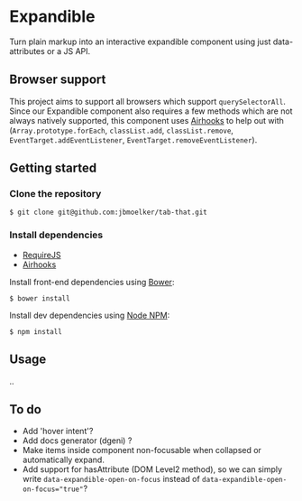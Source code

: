 # Expandible

Turn plain markup into an interactive expandible component using just data-attributes or a JS API.

## Browser support

This project aims to support all browsers which support `querySelectorAll`. Since our Expandible component also requires a few methods which are not always natively supported, this component uses [Airhooks](https://github.com/voorhoede/airhooks) to help out with  (`Array.prototype.forEach`, `classList.add`, `classList.remove`, `EventTarget.addEventListener`, `EventTarget.removeEventListener`).


## Getting started

### Clone the repository

    $ git clone git@github.com:jbmoelker/tab-that.git
    
### Install dependencies

* [RequireJS](https://github.com/jrburke/requirejs-bower)
* [Airhooks](https://github.com/voorhoede/airhooks)

Install front-end dependencies using [Bower](https://github.com/bower/bower):

    $ bower install
    
Install dev dependencies using [Node NPM](http://nodejs.org/):

    $ npm install

## Usage

 ..

## To do

* Add 'hover intent'?
* Add docs generator (dgeni) ?
* Make items inside component non-focusable when collapsed or automatically expand.
* Add support for hasAttribute (DOM Level2 method), so we can simply write `data-expandible-open-on-focus` instead of `data-expandible-open-on-focus="true"`?
